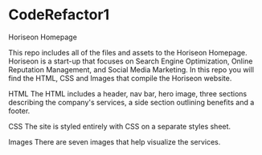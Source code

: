 # CodeRefactor1

Horiseon Homepage

This repo includes all of the files and assets to the Horiseon Homepage. Horiseon is a start-up that focuses on Search Engine Optimization, Online Reputation Management, and Social Media Marketing. In this repo you will find the HTML, CSS and Images that compile the Horiseon website.

HTML The HTML includes a header, nav bar, hero image, three sections describing the company's services, a side section outlining benefits and a footer.

CSS The site is styled entirely with CSS on a separate styles sheet.

Images There are seven images that help visualize the services.
